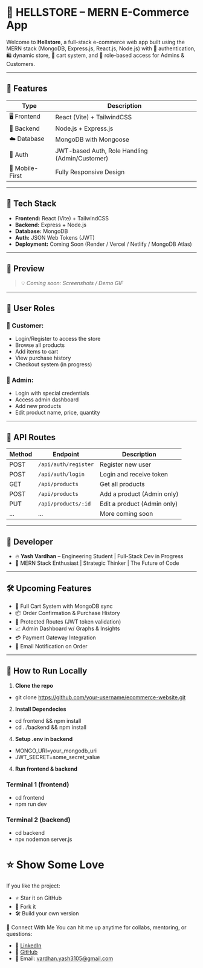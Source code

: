 # 🛒 HELLSTORE – MERN E-Commerce App

Welcome to **Hellstore**, a full-stack e-commerce web app built using the MERN stack (MongoDB, Express.js, React.js, Node.js) with 🔐 authentication, 🛍️ dynamic store, 🧾 cart system, and 🧠 role-based access for Admins & Customers.

---

## 🚀 Features

| Type | Description |
|------|-------------|
| 🖥️ Frontend | React (Vite) + TailwindCSS |
| 🧠 Backend | Node.js + Express.js |
| ☁️ Database | MongoDB with Mongoose |
| 🔐 Auth | JWT-based Auth, Role Handling (Admin/Customer) |
| 📲 Mobile-First | Fully Responsive Design |

---

## 🧰 Tech Stack

- **Frontend:** React (Vite) + TailwindCSS  
- **Backend:** Express + Node.js  
- **Database:** MongoDB  
- **Auth:** JSON Web Tokens (JWT)  
- **Deployment:** Coming Soon (Render / Vercel / Netlify / MongoDB Atlas)

---

## 📸 Preview

> 💡 _Coming soon: Screenshots / Demo GIF_

---

## 👥 User Roles

### 👤 Customer:
- Login/Register to access the store
- Browse all products
- Add items to cart
- View purchase history
- Checkout system (in progress)

### 👑 Admin:
- Login with special credentials
- Access admin dashboard
- Add new products
- Edit product name, price, quantity

---

## 🧪 API Routes

| Method | Endpoint | Description |
|--------|----------|-------------|
| POST | `/api/auth/register` | Register new user |
| POST | `/api/auth/login` | Login and receive token |
| GET | `/api/products` | Get all products |
| POST | `/api/products` | Add a product (Admin only) |
| PUT | `/api/products/:id` | Edit a product (Admin only) |
| ... | ... | More coming soon |

---

## 🧠 Developer

- 🔥 **Yash Vardhan** – Engineering Student | Full-Stack Dev in Progress  
- 🎯 MERN Stack Enthusiast | Strategic Thinker | The Future of Code

---

## 🛠️ Upcoming Features

- 🛒 Full Cart System with MongoDB sync
- 📦 Order Confirmation & Purchase History
- 🔐 Protected Routes (JWT token validation)
- 📈 Admin Dashboard w/ Graphs & Insights
- 💳 Payment Gateway Integration
- 📨 Email Notification on Order

---

## 📌 How to Run Locally

1. **Clone the repo**
+ git clone https://github.com/your-username/ecommerce-website.git

2. **Install Dependecies**
+ cd frontend && npm install
+ cd ../backend && npm install

4. **Setup .env in backend**
+ MONGO_URI=your_mongodb_uri
+ JWT_SECRET=some_secret_value

4. **Run frontend & backend**
### Terminal 1 (frontend)
+ cd frontend
+ npm run dev

### Terminal 2 (backend)
+ cd backend
+ npx nodemon server.js

# ⭐ Show Some Love
If you like the project:

+ ⭐ Star it on GitHub
+ 🔁 Fork it
+ 🛠️ Build your own version

💬 Connect With Me
You can hit me up anytime for collabs, mentoring, or questions:
+ 🧠 [LinkedIn](https://www.linkedin.com/in/vardhan-yash3105/)
+ 🐙 [GitHub](https://github.com/yashvardhan3105)
+ 📧 Email: vardhan.yash3105@gmail.com
